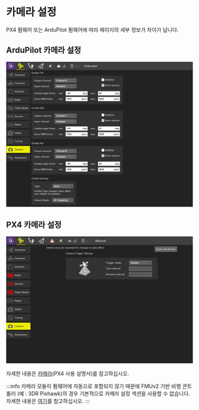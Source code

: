 # 카메라 설정

PX4 펌웨어 또는 ArduPilot 펌웨어에 따라 페이지의 세부 정보가 차이가 납니다.

## ArduPilot 카메라 설정

![](../../../assets/setup/ardupilot_camera.jpg)

## PX4 카메라 설정

![PX4 카메라 설정](../../../assets/setup/px4_camera.jpg)

자세한 내용은 [카메라](http://docs.px4.io/master/en/peripherals/camera.html)(PX4 사용 설명서)를 참고하십시오.

:::info
카메라 모듈이 펌웨어에 자동으로 포함되지 않기 때문에 FMUv2 기반 비행 콘트롤러 (예 : 3DR Pixhawk)의 경우 기본적으로 카메라 설정 섹션을 사용할 수 없습니다.
자세한 내용은 [여기](http://docs.px4.io/master/en/advanced_config/parameters.html#parameter-not-in-firmware)를 참고하십시오.
:::
